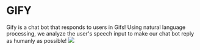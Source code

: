 # GIFY
Gify is a chat bot that responds to users in Gifs! Using natural language processing, we analyze the user's speech input to make our chat bot reply as humanly as possible!
![](http://i.giphy.com/inyqrgp9o3NUA.gif)
